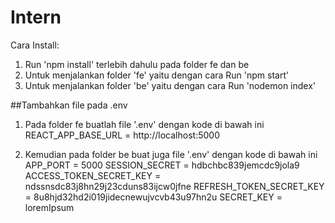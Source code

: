 # Intern

Cara Install:
1. Run 'npm install' terlebih dahulu pada folder fe dan be
2. Untuk menjalankan folder 'fe' yaitu dengan cara Run 'npm start'
3. Untuk menjalankan folder 'be' yaitu dengan cara Run 'nodemon index'


##Tambahkan file pada .env
1. Pada folder fe buatlah file '.env' dengan kode di bawah ini
   REACT_APP_BASE_URL = http://localhost:5000
   
2. Kemudian pada folder be buat juga file '.env' dengan kode di bawah ini
   APP_PORT = 5000
   SESSION_SECRET = hdbchbc839jemcdc9jola9
   ACCESS_TOKEN_SECRET_KEY = ndssnsdc83j8hn29j23cduns83ijcw0jfne
   REFRESH_TOKEN_SECRET_KEY = 8u8hjd32hd2i019jidecnewujvcvb43u97hn2u
   SECRET_KEY = loremIpsum
   
